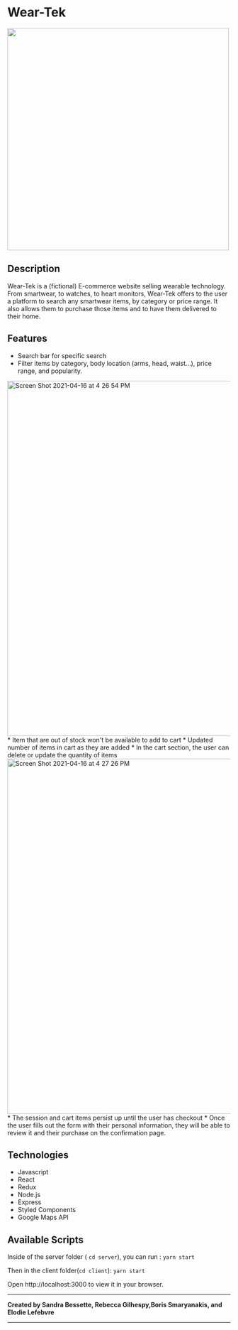# __Wear-Tek__ 

<img src="https://user-images.githubusercontent.com/67484805/115068784-b6a35900-9ec0-11eb-8096-b1de5f063e36.png" width="500"/>

## Description
Wear-Tek is a (fictional) E-commerce website selling wearable technology. From smartwear, to watches, to heart monitors, Wear-Tek offers to the user a platform to search any smartwear items, by category or price range. It also allows them to purchase those items and to have them delivered to their home. 

## Features
* Search bar for specific search
* Filter items by category, body location (arms, head, waist...), price range, and popularity.
<img width="800" alt="Screen Shot 2021-04-16 at 4 26 54 PM" src="https://user-images.githubusercontent.com/67484805/115080686-2cafbc00-9ed1-11eb-83a1-1f024fe4d80b.png">
* Item that are out of stock won't be available to add to cart
* Updated number of items in cart as they are added 
* In the cart section, the user can delete or update the quantity of items
<img width="800" alt="Screen Shot 2021-04-16 at 4 27 26 PM" src="https://user-images.githubusercontent.com/67484805/115080697-32a59d00-9ed1-11eb-91cd-cafc01332c82.png">
* The session and cart items persist up until the user has checkout
* Once the user fills out the form with their personal information, they will be able to review it and their purchase on the confirmation page.

## Technologies

* Javascript
* React
* Redux
* Node.js
* Express
* Styled Components
* Google Maps API

## Available Scripts

Inside of the server folder ( `cd server`), you can run : 
`yarn start`

Then in the client folder(`cd client`): 
`yarn start`

Open http://localhost:3000 to view it in your browser.



---

**Created by Sandra Bessette, Rebecca Gilhespy,Boris Smaryanakis, and Elodie Lefebvre**

---
